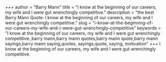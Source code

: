 +++
author = "Barry Mann"
title = "I know at the beginning of our careers, my wife and I were gut wrenchingly competitive."
description = "the best Barry Mann Quote: I know at the beginning of our careers, my wife and I were gut wrenchingly competitive."
slug = "i-know-at-the-beginning-of-our-careers-my-wife-and-i-were-gut-wrenchingly-competitive"
keywords = "I know at the beginning of our careers, my wife and I were gut wrenchingly competitive.,barry mann,barry mann quotes,barry mann quote,barry mann sayings,barry mann saying,quotes, sayings,quote, saying, motivation"
+++
I know at the beginning of our careers, my wife and I were gut wrenchingly competitive.
